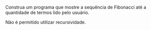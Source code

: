 Construa um programa que mostre a sequência de Fibonacci até a quantidade de termos lido pelo usuário. 

Não é permitido utilizar recursividade.